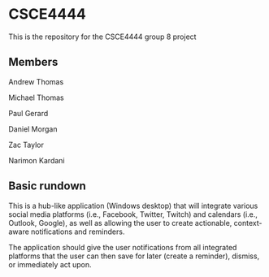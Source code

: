 # CSCE4444

This is the repository for the CSCE4444 group 8 project

## Members
Andrew Thomas

Michael Thomas

Paul Gerard

Daniel Morgan

Zac Taylor

Narimon Kardani

## Basic rundown
This is a hub-like application (Windows desktop) that will integrate various social media platforms (i.e., Facebook, Twitter, Twitch) and calendars (i.e., Outlook, Google), as well as allowing the user to create actionable, context-aware notifications and reminders.

The application should give the user notifications from all integrated platforms that the user can then save for later (create a reminder), dismiss, or immediately act upon.
